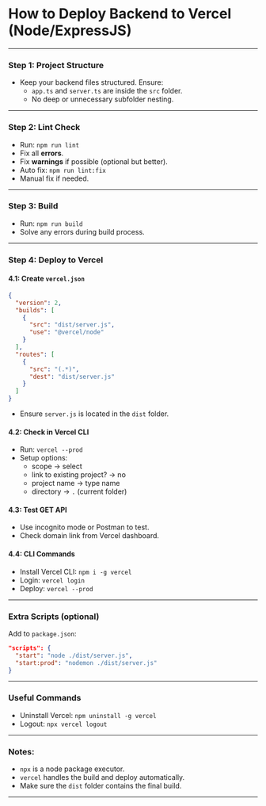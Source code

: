 # How to Deploy Backend to Vercel (Node/ExpressJS)

---

### Step 1: Project Structure
- Keep your backend files structured. Ensure:
  - `app.ts` and `server.ts` are inside the `src` folder.
  - No deep or unnecessary subfolder nesting.

---

### Step 2: Lint Check
- Run: `npm run lint`
- Fix all **errors**.
- Fix **warnings** if possible (optional but better).
- Auto fix: `npm run lint:fix`
- Manual fix if needed.

---

### Step 3: Build
- Run: `npm run build`
- Solve any errors during build process.

---

### Step 4: Deploy to Vercel

#### 4.1: Create `vercel.json`
```json
{
  "version": 2,
  "builds": [
    {
      "src": "dist/server.js",
      "use": "@vercel/node"
    }
  ],
  "routes": [
    {
      "src": "(.*)",
      "dest": "dist/server.js"
    }
  ]
}
```
- Ensure `server.js` is located in the `dist` folder.

#### 4.2: Check in Vercel CLI
- Run: `vercel --prod`
- Setup options:
  - scope → select
  - link to existing project? → no
  - project name → type name
  - directory → `.` (current folder)

#### 4.3: Test GET API
- Use incognito mode or Postman to test.
- Check domain link from Vercel dashboard.

#### 4.4: CLI Commands
- Install Vercel CLI: `npm i -g vercel`
- Login: `vercel login`
- Deploy: `vercel --prod`

---

### Extra Scripts (optional)
Add to `package.json`:
```json
"scripts": {
  "start": "node ./dist/server.js",
  "start:prod": "nodemon ./dist/server.js"
}
```

---

### Useful Commands
- Uninstall Vercel: `npm uninstall -g vercel`
- Logout: `npx vercel logout`

---

### Notes:
- `npx` is a node package executor.
- `vercel` handles the build and deploy automatically.
- Make sure the `dist` folder contains the final build.

---

